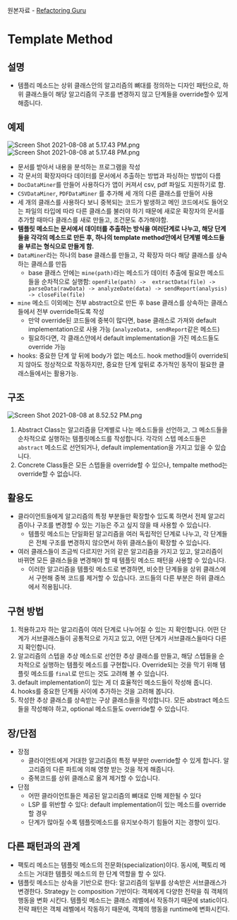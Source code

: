 원본자료 - [Refactoring Guru](https://refactoring.guru/design-patterns/template-method)

# Template Method

## 설명
- 템플리 메소드는 상위 클래스안의 알고리즘의 뼈대를 정의하는 디자인 패턴으로, 하위 클래스들이 해당 알고리즘의 구조를 변경하지 않고 단계들을 override할수 있게 해줍니다.


## 예제
![Screen Shot 2021-08-08 at 5.17.43 PM.png](https://res.cloudinary.com/ddeivviyp/image/upload/v1628423584/MyBlog/rixzbkx3mfiwzvcgbmac.png)
![Screen Shot 2021-08-08 at 5.17.48 PM.png](https://res.cloudinary.com/ddeivviyp/image/upload/v1628423585/MyBlog/xb08ws4yknx4rsb7kbp6.png)
- 문서를 받아서 내용을 분석하는 프로그램을 작성
- 각 문서의 확장자마다 데이터를 문서에서 추출하는 방법과 파싱하는 방법이 다름
- `DocDataMiner`를 만들어 사용하다가 앱이 커져서 csv, pdf 파일도 지원하기로 함.
- `CSVDataMiner`, `PDFDataMiner` 를 추가해 세 개의 다른 클래스를 만들어 사용
- 세 개의 클래스를 사용하다 보니 중복되는 코드가 발생하고 메인 코드에서도 들어오는 파일의 타입에 따라 다른 클래스를 불러야 하기 때문에 새로운 확장자의 문서를 추가할 때마다 클래스를 새로 만들고, 조건문도 추가해야함.
- **템플릿 메소드는 문서에서 데이터를 추출하는 방식을 여러단계로 나누고, 해당 단계들을 각각의 메소드로 만든 후, 하나의 template method안에서 단계별 메소드들을 부르는 형식으로 만들게 함.**
- `DataMiner`라는 하나의 base 클래스를 만들고, 각 확장자 마다 해당 클래스를 상속하는 클래스를 만듬
    - base 클래스 안에는 `mine(path)`라는 메소드가 데이터 추출에 필요한 메소드들을 순차적으로 실행함: `openFile(path) ->  extractData(file) -> parseData(rawData) -> analyzeDate(data) -> sendReport(analysis) -> closeFile(file)`
- `mine` 메소드 이외에는 전부 abstract으로 만든 후 base 클래스를 상속하는 클래스들에서 전부 override하도록 작성
    - 만약 override된 코드들에 중복이 많다면, base 클래스로 가져와 default implementation으로 사용 가능 (`analyzeData, sendReport`같은 메소드)
    - 필요하다면, 각 클래스안에서 default implementation을 가진 메소드들도 override 가능
- hooks: 중요한 단계 앞 뒤에 body가 없는 메소드. hook method들이 override되지 않아도 정상적으로 작동하지만, 중요한 단계 앞뒤로 추가적인 동작이 필요한 클래스들에서는 활용가능.

## 구조
![Screen Shot 2021-08-08 at 8.52.52 PM.png](https://res.cloudinary.com/ddeivviyp/image/upload/v1628425688/MyBlog/pb0cwbbpyer6v40fxclw.png)
1. Abstract Class는 알고리즘을 단계별로 나눈 메소드들을 선언하고, 그 메소드들을 순차적으로 실행하는 템플릿메소드를 작성합니다. 각각의 스텝 메소드들은 `abstract` 메소드로 선언되거나, default implementation을 가지고 있을 수 있습니다.
2. Concrete Class들은 모든 스텝들을 override할 수 있으나, tempalte method는 override할 수 없습니다.

## 활용도
- 클라이언트들에게 알고리즘의 특정 부분들만 확장할수 있도록 하면서 전체 알고리즘이나 구조를 변경할 수 있는 기능은 주고 싶지 않을 때 사용할 수 있습니다.
    - 템플릿 메소드는 단일화된 알고리즘을 여러 독립적인 단계로 나누고, 각 단계들은 전체 구조를 변경하지 않으면서 하위 클래스들이 확장할 수 있습니다.
- 여러 클래스들이 조금씩 다르지만 거의 같은 알고리즘을 가지고 있고, 알고리즘이 바뀌면 모든 클래스들을 변경해야 할 때 템플릿 메소드 패턴을 사용할 수 있습니다.
    - 이러한 알고리즘을 템플릿 메소드로 변경하면, 비슷한 단계들을 상위 클래스에서 구현해 중복 코드를 제거할 수 있습니다. 코드들의 다른 부분은 하위 클래스에서 적용됩니다.

## 구현 방법
1. 적용하고자 하는 알고리즘이 여러 단계로 나누어질 수 있는 지 확인합니다. 어떤 단계가 서브클래스들이 공통적으로 가지고 있고, 어떤 단계가 서브클래스들마다 다른지 확인합니다.
2. 알고리즘의 스텝을 추상 메소드로 선언한 추상 클래스를 만들고, 해당 스텝들을 순차적으로 실행하는 템플릿 메소드를 구현합니다. Override되는 것을 막기 위해 템플릿 메소드를 `final`로 만드는 것도 고려해 볼 수 있습니다.
3. default implementation이 있는 게 더 효율적인 메소드들이 작성해 줍니다.
4. hooks를 중요한 단계들 사이에 추가하는 것을 고려해 봅니다.
5. 작성한 추상 클래스를 상속받는 구상 클래스들을 작성합니다. 모든 abstract 메소드들을 작성해야 하고, optional 메소드들도 override할 수 있습니다.

## 장/단점
- 장점
    - 클라이언트에게 거대한 알고리즘의 특정 부분만 override할 수 있게 합니다. 알고리즘의 다른 파트에 의해 영향 받는 것을 적게 해줍니다.
    - 중복코드를 상위 클래스로 옮겨 제거할 수 있습니다.
- 단점
    - 어떤 클라이언트들은 제공된 알고리즘의 뼈대로 인해 제한될 수 있다
    - LSP 를 위반할 수 있다: default implementation이 있는 메소드를 override할 경우
    - 단계가 많아질 수록 템플릿메소드를 유지보수하기 힘들어 지는 경향이 있다.

## 다른 패턴과의 관계
- 팩토리 메소드는 템플릿 메소드의 전문화(specialization)이다. 동시에, 팩토리 메소드는 거대한 템플릿 메소드의 한 단계 역할을 할 수 있다.
- 템플릿 메소드는 상속을 기반으로 한다: 알고리즘의 일부를 상속받은 서브클래스가 변경한다. Strategy 는 composition 기반이다: 객체에게 다양한 전략을 줘 객체의 행동을 변화 시킨다. 템플릿 메소드는 클래스 레벨에서 작동하기 때문에 static이다. 전략 패턴은 객체 레벨에서 작동하기 때문에, 객체의 행동을 runtime에 변화시킨다.
